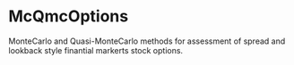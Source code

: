 # McQmcOptions
MonteCarlo and Quasi-MonteCarlo methods for assessment of spread and lookback style finantial markerts stock options.
